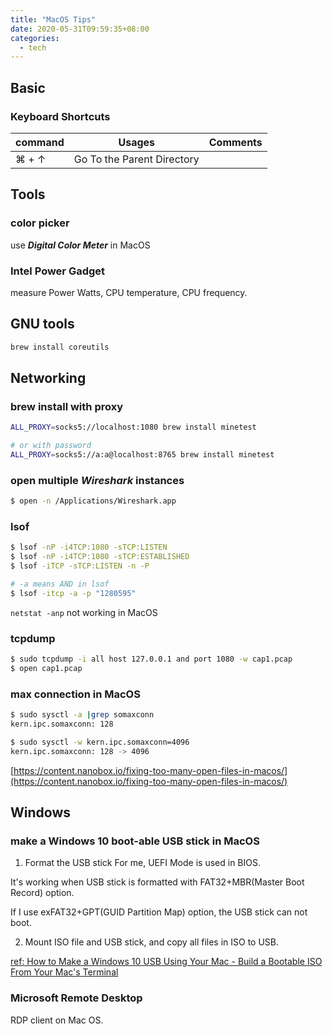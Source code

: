 ```yaml
---
title: "MacOS Tips"
date: 2020-05-31T09:59:35+08:00
categories:
  - tech
---
```


## Basic
### Keyboard Shortcuts

| command       | Usages                      | Comments |
| ------------- |:---------------------------:| --------:|
| ⌘ + ↑         | Go To the Parent Directory  |          |



## Tools

### color picker
use ___Digital Color Meter___ in MacOS

### Intel Power Gadget
measure Power Watts, CPU temperature, CPU frequency.


## GNU tools
```bash
brew install coreutils
```

## Networking

### brew install with proxy
```bash
ALL_PROXY=socks5://localhost:1080 brew install minetest

# or with password
ALL_PROXY=socks5://a:a@localhost:8765 brew install minetest

```

### open multiple *Wireshark* instances
```bash
$ open -n /Applications/Wireshark.app
```

### lsof
```bash
$ lsof -nP -i4TCP:1080 -sTCP:LISTEN
$ lsof -nP -i4TCP:1080 -sTCP:ESTABLISHED
$ lsof -iTCP -sTCP:LISTEN -n -P

# -a means AND in lsof
$ lsof -itcp -a -p "1280595"
```

 `netstat -anp` not working in MacOS

### tcpdump
```bash
$ sudo tcpdump -i all host 127.0.0.1 and port 1080 -w cap1.pcap
$ open cap1.pcap
```

### max connection in MacOS
```bash
$ sudo sysctl -a |grep somaxconn
kern.ipc.somaxconn: 128

$ sudo sysctl -w kern.ipc.somaxconn=4096
kern.ipc.somaxconn: 128 -> 4096
```
[https://content.nanobox.io/fixing-too-many-open-files-in-macos/](https://content.nanobox.io/fixing-too-many-open-files-in-macos/)


## Windows

### make a Windows 10 boot-able USB stick in MacOS

1. Format the USB stick
  For me, UEFI Mode is used in BIOS.

  It's working when USB stick is formatted with FAT32+MBR(Master Boot Record) option.

  If I use exFAT32+GPT(GUID Partition Map) option, the USB stick can not boot.

2. Mount ISO file and USB stick, and copy all files in ISO to USB.

[ref: How to Make a Windows 10 USB Using Your Mac - Build a Bootable ISO From Your Mac's Terminal](https://www.freecodecamp.org/news/how-make-a-windows-10-usb-using-your-mac-build-a-bootable-iso-from-your-macs-terminal/)

### Microsoft Remote Desktop
RDP client on Mac OS.

